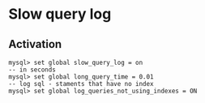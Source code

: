 # Slow query log 

## Activation 

```
mysql> set global slow_query_log = on 
-- in seconds 
mysql> set global long_query_time = 0.01 
-- log sql - staments that have no index
mysql> set global log_queries_not_using_indexes = ON

```
